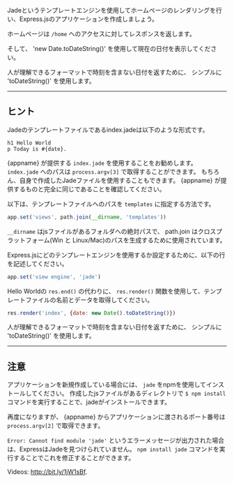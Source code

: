 Jadeというテンプレートエンジンを使用してホームページのレンダリングを行い、Express.jsのアプリケーションを作成しましょう。

ホームページは `/home` へのアクセスに対してレスポンスを返します。

そして、 'new Date.toDateString()' を使用して現在の日付を表示してください。

人が理解できるフォーマットで時刻を含まない日付を返すために、 シンプルに 'toDateString()' を使用します。

-----------------------------

## ヒント

Jadeのテンプレートファイルであるindex.jadeは以下のような形式です。

```jade
h1 Hello World
p Today is #{date}.
```

{appname} が提供する `index.jade` を使用することをお勧めします。 `index.jade` へのパスは `process.argv[3]` で取得することができます。
もちろん、自身で作成したJadeファイルを使用することもできます。 {appname} が提供するものと完全に同じであることを確認してください。

以下は、テンプレートファイルへのパスを `templates` に指定する方法です。

```js
app.set('views', path.join(__dirname, 'templates'))
```

`__dirname` はjsファイルがあるフォルダへの絶対パスで、 path.join はクロスプラットフォーム(Win と Linux/Mac)のパスを生成するために使用されています。

Express.jsにどのテンプレートエンジンを使用するか設定するために、以下の行を記述してください。

```js
app.set('view engine', 'jade')
```

Hello Worldの `res.end()` の代わりに、 `res.render()` 関数を使用して、テンプレートファイルの名前とデータを取得してください。

```js
res.render('index', {date: new Date().toDateString()})
```

人が理解できるフォーマットで時刻を含まない日付を返すために、 シンプルに 'toDateString()' を使用します。

--------------------------------

## 注意

アプリケーションを新規作成している場合には、 `jade` をnpmを使用してインストールしてください。
作成したjsファイルがあるディレクトリで `$ npm install` コマンドを実行することで、jadeがインストールできます。

再度になりますが、 {appname} からアプリケーションに渡されるポート番号は `process.argv[2]` で取得できます。

`Error: Cannot find module 'jade'` というエラーメッセージが出力された場合は、ExpressはJadeを見つけられていません。
`npm install jade` コマンドを実行することでこれを修正することができます。

Videos: http://bit.ly/1jW1sBf.
